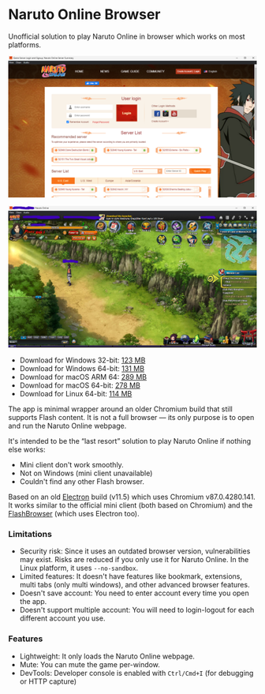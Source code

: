 # Naruto Online Browser

Unofficial solution to play Naruto Online in browser which works on most platforms.

![serverlist page](./1.png)

![gameplay](./2.png)

- Download for Windows 32-bit: [123 MB](https://github.com/glennhenry/Naruto-Online-Browser/releases/download/v1.0.0/Naruto.Online.Browser-win32.zip)
- Download for Windows 64-bit: [131 MB](https://github.com/glennhenry/Naruto-Online-Browser/releases/download/v1.0.0/Naruto.Online.Browser-win32-x64.zip)
- Download for macOS ARM 64: [289 MB](https://github.com/glennhenry/Naruto-Online-Browser/releases/download/v1.0.0/Naruto.Online.Browser-darwin-arm64.zip)
- Download for macOS 64-bit: [278 MB](https://github.com/glennhenry/Naruto-Online-Browser/releases/download/v1.0.0/Naruto.Online.Browser-darwin-x64.zip)
- Download for Linux 64-bit: [114 MB](https://github.com/glennhenry/Naruto-Online-Browser/releases/download/v1.0.0/Naruto.Online.Browser-linux-x64.zip)

The app is minimal wrapper around an older Chromium build that still supports Flash content. It is not a full browser — its only purpose is to open and run the Naruto Online webpage.

It's intended to be the “last resort” solution to play Naruto Online if nothing else works:

- Mini client don't work smoothly.
- Not on Windows (mini client unavailable)
- Couldn't find any other Flash browser.

Based on an old [Electron](https://www.electronjs.org/) build (v11.5) which uses Chromium v87.0.4280.141. It works similar to the official mini client (both based on Chromium) and the [FlashBrowser](https://github.com/radubirsan/FlashBrowser) (which uses Electron too).

### Limitations

- Security risk: Since it uses an outdated browser version, vulnerabilities may exist. Risks are reduced if you only use it for Naruto Online. In the Linux platform, it uses `--no-sandbox`.
- Limited features: It doesn't have features like bookmark, extensions, multi tabs (only multi windows), and other advanced browser features.
- Doesn't save account: You need to enter account every time you open the app.
- Doesn't support multiple account: You will need to login-logout for each different account you use.

### Features

- Lightweight: It only loads the Naruto Online webpage.
- Mute: You can mute the game per-window.
- DevTools: Developer console is enabled with `Ctrl/Cmd+I` (for debugging or HTTP capture)

